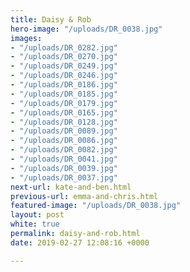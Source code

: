 ```yaml
---
title: Daisy & Rob
hero-image: "/uploads/DR_0038.jpg"
images:
- "/uploads/DR_0282.jpg"
- "/uploads/DR_0270.jpg"
- "/uploads/DR_0249.jpg"
- "/uploads/DR_0246.jpg"
- "/uploads/DR_0186.jpg"
- "/uploads/DR_0185.jpg"
- "/uploads/DR_0179.jpg"
- "/uploads/DR_0165.jpg"
- "/uploads/DR_0128.jpg"
- "/uploads/DR_0089.jpg"
- "/uploads/DR_0086.jpg"
- "/uploads/DR_0082.jpg"
- "/uploads/DR_0041.jpg"
- "/uploads/DR_0039.jpg"
- "/uploads/DR_0037.jpg"
next-url: kate-and-ben.html
previous-url: emma-and-chris.html
featured-image: "/uploads/DR_0038.jpg"
layout: post
white: true
permalink: daisy-and-rob.html
date: 2019-02-27 12:08:16 +0000

---
```

